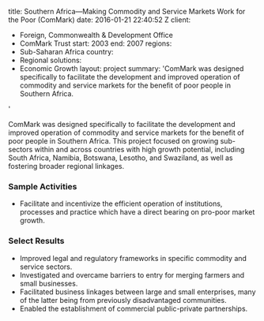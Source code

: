 
title: Southern Africa—Making Commodity and Service Markets Work for the Poor (ComMark)
date: 2016-01-21 22:40:52 Z
client:
- Foreign, Commonwealth & Development Office
- ComMark Trust
start: 2003
end: 2007
regions:
- Sub-Saharan Africa
country:
- Regional
solutions:
- Economic Growth
layout: project
summary: 'ComMark was designed specifically to facilitate the development and improved
  operation of commodity and service markets for the benefit of poor people in Southern
  Africa.

'


ComMark was designed specifically to facilitate the development and improved operation of commodity and service markets for the benefit of poor people in Southern Africa. This project focused on growing sub-sectors within and across countries with high growth potential, including South Africa, Namibia, Botswana, Lesotho, and Swaziland, as well as fostering broader regional linkages.

###  Sample Activities

* Facilitate and incentivize the efficient operation of institutions, processes and practice which have a direct bearing on pro-poor market growth.

###  Select Results

* Improved legal and regulatory frameworks in specific commodity and service sectors.
* Investigated and overcame barriers to entry for merging farmers and small businesses.
* Facilitated business linkages between large and small enterprises, many of the latter being from previously disadvantaged communities.
* Enabled the establishment of commercial public-private partnerships.
